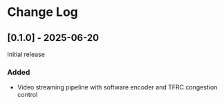 
# Change Log

## [0.1.0] - 2025-06-20

Initial release

### Added

- Video streaming pipeline with software encoder and TFRC congestion control
